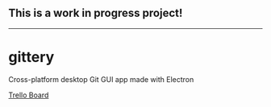 ## **This is a work in progress project!**

---

# gittery

Cross-platform desktop Git GUI app made with Electron

[Trello Board](https://trello.com/b/KHAjDzmA/gittery)
